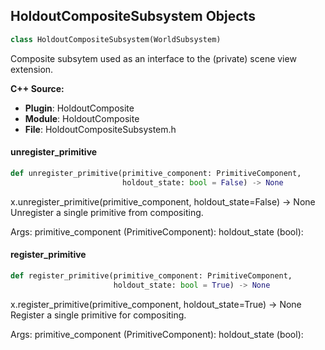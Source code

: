 ## HoldoutCompositeSubsystem Objects

```python
class HoldoutCompositeSubsystem(WorldSubsystem)
```

Composite subsytem used as an interface to the (private) scene view extension.

**C++ Source:**

- **Plugin**: HoldoutComposite
- **Module**: HoldoutComposite
- **File**: HoldoutCompositeSubsystem.h

<a id="unreal.HoldoutCompositeSubsystem.unregister_primitive"></a>

#### unregister_primitive

```python
def unregister_primitive(primitive_component: PrimitiveComponent,
                         holdout_state: bool = False) -> None
```

x.unregister_primitive(primitive_component, holdout_state=False) -> None
Unregister a single primitive from compositing.

Args:
    primitive_component (PrimitiveComponent): 
    holdout_state (bool):

<a id="unreal.HoldoutCompositeSubsystem.register_primitive"></a>

#### register_primitive

```python
def register_primitive(primitive_component: PrimitiveComponent,
                       holdout_state: bool = True) -> None
```

x.register_primitive(primitive_component, holdout_state=True) -> None
Register a single primitive for compositing.

Args:
    primitive_component (PrimitiveComponent): 
    holdout_state (bool):

<a id="unreal.AnimationEditorPreviewActor"></a>